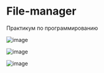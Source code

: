 # File-manager
Практикум по программированию 




![image](https://user-images.githubusercontent.com/70951761/139746341-741ce6e5-fe83-425f-9ad1-b6133998355e.png)



![image](https://user-images.githubusercontent.com/70951761/139746849-49859fa8-0fbd-40cc-bc28-9f34d69a5d48.png)



![image](https://user-images.githubusercontent.com/70951761/139746951-9f1c0b45-4785-4344-905a-c9e0b950d0fc.png)
